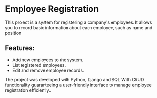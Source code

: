 # Employee Registration

This project is a system for registering a company's employees. It allows you to record basic information about each employee, such as name and position

## Features:
- Add new employees to the system.
- List registered employees.
- Edit and remove employee records.
  
The project was developed with Python, Django and SQL With CRUD functionality guaranteeing a user-friendly interface to manage employee registration efficiently..
